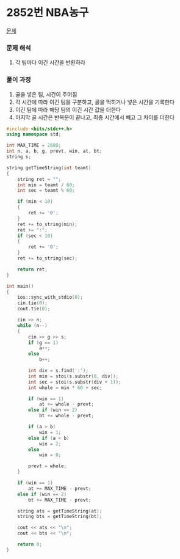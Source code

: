 # 2852번 NBA농구

[문제](https://www.acmicpc.net/problem/2852)

### 문제 해석

1. 각 팀마다 이긴 시간을 반환하라

### 풀이 과정

1. 골을 넣은 팀, 시간이 주어짐
2. 각 시간에 따라 이긴 팀을 구분하고, 골을 먹히거나 넣은 시간을 기록한다
3. 이긴 팀에 따라 해당 팀의 이긴 시간 값을 더한다
4. 마지막 골 시간은 반복문이 끝나고, 최종 시간에서 빼고 그 차이를 더한다

```c++
#include <bits/stdc++.h>
using namespace std;

int MAX_TIME = 2880;
int n, a, b, g, prevt, win, at, bt;
string s;

string getTimeString(int teamt)
{
    string ret = "";
    int min = teamt / 60;
    int sec = teamt % 60;

    if (min < 10)
    {
        ret += '0';
    }
    ret += to_string(min);
    ret += ":";
    if (sec < 10)
    {
        ret += '0';
    }
    ret += to_string(sec);

    return ret;
}

int main()
{
    ios::sync_with_stdio(0);
    cin.tie(0);
    cout.tie(0);

    cin >> n;
    while (n--)
    {
        cin >> g >> s;
        if (g == 1)
            a++;
        else
            b++;

        int div = s.find(':');
        int min = stoi(s.substr(0, div));
        int sec = stoi(s.substr(div + 1));
        int whole = min * 60 + sec;

        if (win == 1)
            at += whole - prevt;
        else if (win == 2)
            bt += whole - prevt;

        if (a > b)
            win = 1;
        else if (a < b)
            win = 2;
        else
            win = 0;

        prevt = whole;
    }

    if (win == 1)
        at += MAX_TIME - prevt;
    else if (win == 2)
        bt += MAX_TIME - prevt;

    string ats = getTimeString(at);
    string bts = getTimeString(bt);

    cout << ats << "\n";
    cout << bts << "\n";

    return 0;
}
```

